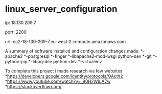 # linux_server_configuration

ip: 18.130.209.7

port: 2200

url: ec2-18-130-209-7.eu-west-2.compute.amazonaws.com

A summary of software installed and configuration changes made:
*-apache2
*-postgresql
*-finger
*-libapache2-mod-wsgi python-dev
*-git
*-python-pip
*-libpq-dev python-dev
*-virtualenv

To complete this project i made research via few websites
*https://developers.google.com/identity/protocols/OAuth2
*https://www.youtube.com/watch?v=_80H2WIuA7w
*https://stackoverflow.com/
